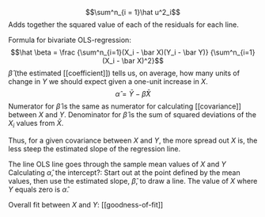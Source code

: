 $$\sum^n_{i = 1}\hat u^2_i$$
Adds together the squared value of each of the residuals for each line.

Formula for bivariate OLS-regression:
$$\hat \beta = \frac
{\sum^n_{i=1}(X_i - \bar X)(Y_i - \bar Y)}
{\sum^n_{i=1}(X_i - \bar X)^2}$$
$\hat \beta$ (the estimated [[coefficient]]) tells us, on average, how many units of change in $Y$ we should expect given a one-unit increase in $X$.
$$\hat \alpha = \bar Y - \hat \beta \bar X$$
Numerator for $\hat \beta$ is the same as numerator for calculating [[covariance]] between $X$ and $Y$.
Denominator for $\hat \beta$ is the sum of squared deviations of the $X_i$ values from $\bar X$.

Thus, for a given covariance between $X$ and $Y$, the more spread out $X$ is, the less steep the estimated slope of the regression line.

The line OLS line goes through the sample mean values of $X$ and $Y$
Calculating $\hat \alpha$, the intercept?:
Start out at the point defined by the mean values, then use the estimated slope, $\hat \beta$, to draw a line. The value of $X$ where $Y$ equals zero is $\hat \alpha$.

Overall fit between $X$ and $Y$: [[goodness-of-fit]]